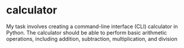 # calculator
My task involves creating a command-line interface (CLI) calculator in Python. The calculator should be able to perform basic arithmetic operations, including addition, subtraction, multiplication, and division
